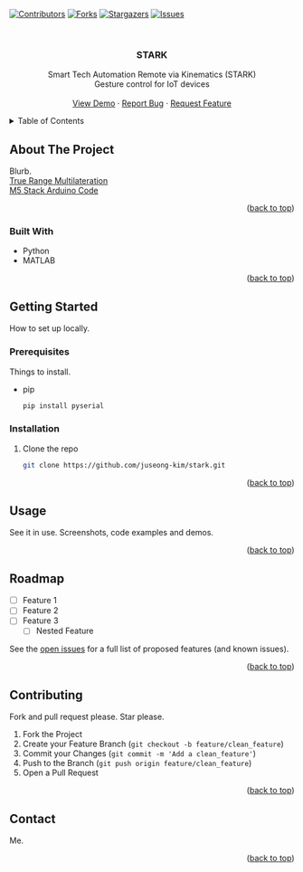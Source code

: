 <div id="top"></div>

[![Contributors][contributors-shield]][contributors-url]
[![Forks][forks-shield]][forks-url]
[![Stargazers][stars-shield]][stars-url]
[![Issues][issues-shield]][issues-url]


<!-- PROJECT LOGO -->
<br />
<div align="center">

<h3 align="center">STARK</h3>

  <p align="center">
    Smart Tech Automation Remote via Kinematics (STARK) <br>Gesture control for IoT devices 
    <br />
    <br />
    <a href="https://github.com/juseong-kim/stark">View Demo</a>
    ·
    <a href="https://github.com/juseong-kim/stark/issues">Report Bug</a>
    ·
    <a href="https://github.com/juseong-kim/stark/issues">Request Feature</a>
  </p>
</div>



<!-- TABLE OF CONTENTS -->
<details>
  <summary>Table of Contents</summary>
  <ol>
    <li>
      <a href="#about-the-project">About The Project</a>
      <ul>
        <li><a href="#built-with">Built With</a></li>
      </ul>
    </li>
    <li>
      <a href="#getting-started">Getting Started</a>
      <ul>
        <li><a href="#prerequisites">Prerequisites</a></li>
        <li><a href="#installation">Installation</a></li>
      </ul>
    </li>
    <li><a href="#usage">Usage</a></li>
    <li><a href="#roadmap">Roadmap</a></li>
    <li><a href="#contributing">Contributing</a></li>
    <li><a href="#contact">Contact</a></li>
  </ol>
</details>



<!-- ABOUT THE PROJECT -->
## About The Project

Blurb.  
[True Range Multilateration](https://en.wikipedia.org/wiki/True-range_multilateration#Three_Cartesian_dimensions,_three_measured_slant_ranges)  
[M5 Stack Arduino Code](https://github.com/m5stack/M5Stack/blob/master/examples/Unit/UWB_DW1000/UWB_DW1000.ino)  

<p align="right">(<a href="#top">back to top</a>)</p>



### Built With

* Python
* MATLAB

<p align="right">(<a href="#top">back to top</a>)</p>



<!-- GETTING STARTED -->
## Getting Started

How to set up locally.

### Prerequisites

Things to install.
* pip
  ```sh
  pip install pyserial
  ```

### Installation

1. Clone the repo
   ```sh
   git clone https://github.com/juseong-kim/stark.git
   ```

<p align="right">(<a href="#top">back to top</a>)</p>



<!-- USAGE EXAMPLES -->
## Usage

See it in use. Screenshots, code examples and demos.

<p align="right">(<a href="#top">back to top</a>)</p>

<!-- ROADMAP -->
## Roadmap

- [ ] Feature 1
- [ ] Feature 2
- [ ] Feature 3
    - [ ] Nested Feature

See the [open issues](https://github.com/juseong-kim/stark/issues) for a full list of proposed features (and known issues).

<p align="right">(<a href="#top">back to top</a>)</p>



<!-- CONTRIBUTING -->
## Contributing

Fork and pull request please. Star please.

1. Fork the Project
2. Create your Feature Branch (`git checkout -b feature/clean_feature`)
3. Commit your Changes (`git commit -m 'Add a clean_feature'`)
4. Push to the Branch (`git push origin feature/clean_feature`)
5. Open a Pull Request

<p align="right">(<a href="#top">back to top</a>)</p>


<!-- CONTACT -->
## Contact
Me.

<p align="right">(<a href="#top">back to top</a>)</p>


<!-- MARKDOWN LINKS & IMAGES -->
<!-- https://www.markdownguide.org/basic-syntax/#reference-style-links -->
[contributors-shield]: https://img.shields.io/github/contributors/juseong-kim/stark.svg?style=for-the-badge
[contributors-url]: https://github.com/juseong-kim/stark/graphs/contributors
[forks-shield]: https://img.shields.io/github/forks/juseong-kim/stark.svg?style=for-the-badge
[forks-url]: https://github.com/juseong-kim/stark/network/members
[stars-shield]: https://img.shields.io/github/stars/juseong-kim/stark.svg?style=for-the-badge
[stars-url]: https://github.com/juseong-kim/stark/stargazers
[issues-shield]: https://img.shields.io/github/issues/juseong-kim/stark.svg?style=for-the-badge
[issues-url]: https://github.com/juseong-kim/stark/issues
